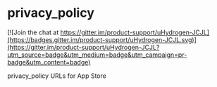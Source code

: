 # privacy_policy

[![Join the chat at https://gitter.im/product-support/uHydrogen-JCJL](https://badges.gitter.im/product-support/uHydrogen-JCJL.svg)](https://gitter.im/product-support/uHydrogen-JCJL?utm_source=badge&utm_medium=badge&utm_campaign=pr-badge&utm_content=badge)

privacy_policy URLs for App Store
